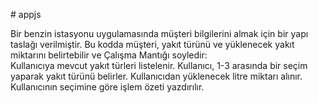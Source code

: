 #   a p p j s

<p>Bir benzin istasyonu uygulamasında müşteri bilgilerini almak için bir yapı taslağı verilmiştir. Bu kodda müşteri, yakıt türünü ve yüklenecek yakıt miktarını belirtebilir ve Çalışma Mantığı soyledir:<br>
Kullanıcıya mevcut yakıt türleri listelenir.
Kullanıcı, 1-3 arasında bir seçim yaparak yakıt türünü belirler.
Kullanıcıdan yüklenecek litre miktarı alınır.
Kullanıcının seçimine göre işlem özeti yazdırılır.
</p>


 

